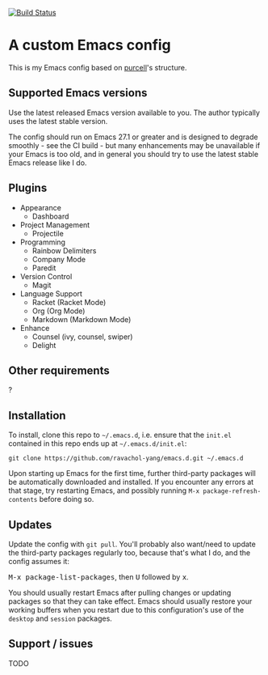 [![Build Status](https://github.com/ravachol-yang/emacs.d/workflows/CI/badge.svg)](https://github.com/ravachol-yang/emacs.d/actions)

# A custom Emacs config

This is my Emacs config based on [purcell](https://github.com/purcell/emacs.d)'s structure.

## Supported Emacs versions

Use the latest released Emacs version available to you. The author
typically uses the latest stable version.

The config should run on Emacs 27.1 or greater and is designed to
degrade smoothly - see the CI build - but many enhancements may be
unavailable if your Emacs is too old, and in general you should try
to use the latest stable Emacs release like I do.

## Plugins
- Appearance
  - Dashboard
- Project Management
  - Projectile
- Programming
  - Rainbow Delimiters
  - Company Mode
  - Paredit
- Version Control
  - Magit
- Language Support
  - Racket (Racket Mode)
  - Org (Org Mode)
  - Markdown (Markdown Mode)
- Enhance
  - Counsel (ivy, counsel, swiper)
  - Delight

## Other requirements
?

## Installation

To install, clone this repo to `~/.emacs.d`, i.e. ensure that the
`init.el` contained in this repo ends up at `~/.emacs.d/init.el`:

```
git clone https://github.com/ravachol-yang/emacs.d.git ~/.emacs.d
```

Upon starting up Emacs for the first time, further third-party
packages will be automatically downloaded and installed. If you
encounter any errors at that stage, try restarting Emacs, and possibly
running `M-x package-refresh-contents` before doing so.


## Updates

Update the config with `git pull`. You'll probably also want/need to
update the third-party packages regularly too, because that's what I
do, and the config assumes it:

<kbd>M-x package-list-packages</kbd>, then <kbd>U</kbd> followed by <kbd>x</kbd>.

You should usually restart Emacs after pulling changes or updating
packages so that they can take effect. Emacs should usually restore
your working buffers when you restart due to this configuration's use
of the `desktop` and `session` packages.

## Support / issues
TODO

